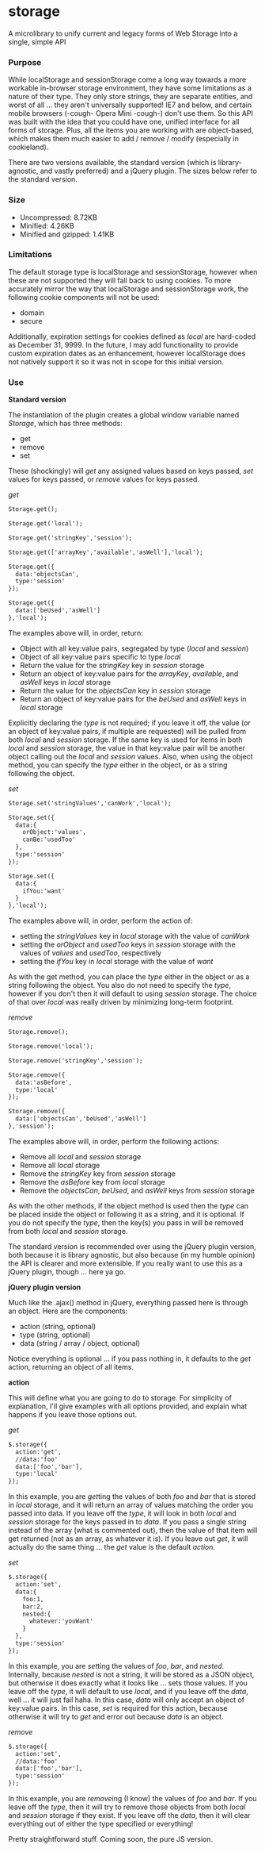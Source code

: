 storage
=======

A microlibrary to unify current and legacy forms of Web Storage into a single, simple API

### Purpose

While localStorage and sessionStorage come a long way towards a more workable in-browser storage environment, they have some limitations as a nature of their type. They only store strings, they are separate entities, and worst of all ... they aren't universally supported! IE7 and below, and certain mobile browsers (-cough- Opera Mini -cough-) don't use them. So this API was built with the idea that you could have one, unified interface for all forms of storage. Plus, all the items you are working with are object-based, which makes them much easier to add / remove / modify (especially in cookieland).

There are two versions available, the standard version (which is library-agnostic, and vastly preferred) and a jQuery plugin. The sizes below refer to the standard version.

### Size

+ Uncompressed: 8.72KB
+ Minified: 4.26KB
+ Minified and gzipped: 1.41KB

### Limitations

The default storage type is localStorage and sessionStorage, however when these are not supported they will fall back to using cookies. To more accurately mirror the way that localStorage and sessionStorage work, the following cookie components will not be used:
+ domain
+ secure

Additionally, expiration settings for cookies defined as *local*  are hard-coded as December 31, 9999. In the future, I may add functionality to provide custom expiration dates as an enhancement, however localStorage does not natively support it so it was not in scope for this initial version.

### Use

**Standard version**

The instantiation of the plugin creates a global window variable named *Storage*, which has three methods:
+ get
+ remove
+ set

These (shockingly) will *get* any assigned values based on keys passed, *set* values for keys passed, or *remove* values for keys passed.

*get*
```html
Storage.get();

Storage.get('local');

Storage.get('stringKey','session');

Storage.get(['arrayKey','available','asWell'],'local');

Storage.get({
  data:'objectsCan',
  type:'session'
});

Storage.get({
  data:['beUsed','asWell']
},'local');
```

The examples above will, in order, return:
+ Object with all key:value pairs, segregated by type (*local* and *session*)
+ Object of all key:value pairs specific to type *local* 
+ Return the value for the *stringKey* key in *session* storage
+ Return an object of key:value pairs for the *arrayKey*, *available*, and *asWell* keys in *local* storage
+ Return the value for the *objectsCan* key in *session* storage
+ Return an object of key:value pairs for the *beUsed* and *asWell* keys in *local* storage

Explicitly declaring the *type* is not required; if you leave it off, the value (or an object of key:value pairs, if multiple are requested) will be pulled from both *local* and *session* storage. If the same key is used for items in both *local* and *session* storage, the value in that key:value pair will be another object calling out the *local* and *session* values. Also, when using the object method, you can specify the *type* either in the object, or as a string following the object.

*set*
```html
Storage.set('stringValues','canWork','local');

Storage.set({
  data:{
    orObject:'values',
    canBe:'usedToo'
  },
  type:'session'
});

Storage.set({
  data:{
    ifYou:'want'
  }
},'local');
```

The examples above will, in order, perform the action of:
+ setting the *stringValues* key in *local* storage with the value of *canWork*
+ setting the *orObject* and *usedToo* keys in *session* storage with the values of *values* and *usedToo*, respectively
+ setting the *ifYou* key in *local* storage with the value of *want*

As with the get method, you can place the *type* either in the object or as a string following the object. You also do not need to specify the *type*, however if you don't then it will default to using *session* storage. The choice of that over *local* was really driven by minimizing long-term footprint.

*remove*
```html
Storage.remove();

Storage.remove('local');

Storage.remove('stringKey','session');

Storage.remove({
  data:'asBefore',
  type:'local'
});

Storage.remove({
  data:['objectsCan','beUsed','asWell']
},'session');
```

The examples above will, in order, perform the following actions:
+ Remove all *local* and *session* storage
+ Remove all *local* storage
+ Remove the *stringKey* key from *session* storage
+ Remove the *asBefore* key from *local* storage
+ Remove the *objectsCan*, *beUsed*, and *asWell* keys from *session* storage

As with the other methods, if the object method is used then the *type* can be placed inside the object or following it as a string, and it is optional. If you do not specify the *type*, then the key(s) you pass in will be removed from both *local* and *session* storage.

The standard version is recommended over using the jQuery plugin version, both because it is library agnostic, but also because (in my humble opinion) the API is clearer and more extensible. If you really want to use this as a jQuery plugin, though ... here ya go.

**jQuery plugin version**

Much like the .ajax() method in jQuery, everything passed here is through an object. Here are the components:
+ action (string, optional)
+ type (string, optional)
+ data (string / array / object, optional)

Notice everything is optional ... if you pass nothing in, it defaults to the *get* action, returning an object of all items.

**action**

This will define what you are going to do to storage. For simplicity of explanation, I'll give examples with all options provided, and explain what happens if you leave those options out.

*get*
```html
$.storage({
  action:'get',
  //data:'foo'
  data:['foo','bar'],
  type:'local'
});
```

In this example, you are *get*ting the values of both *foo* and *bar* that is stored in *local* storage, and it will return an array of values matching the order you passed into data. If you leave off the *type*, it will look in both *local* and *session* storage for the keys passed in to *data*. If you pass a single string instead of the array (what is commented out), then the value of that item will get returned (not as an array, as whatever it is). If you leave out *get*, it will actually do the same thing ... the *get* value is the default *action*.

*set*
```html
$.storage({
  action:'set',
  data:{
    foo:1,
    bar:2,
    nested:{
      whatever:'youWant'
    }
  },
  type:'session'
});
```

In this example, you are *set*ting the values of *foo*, *bar*, and *nested*. Internally, because *nested* is not a string, it will be stored as a JSON object, but otherwise it does exactly what it looks like ... sets those values. If you leave off the *type*, it will default to use *local*, and if you leave off the *data*, well ... it will just fail haha. In this case, *data* will only accept an object of key:value pairs. In this case, *set* is required for this action, because otherwise it will try to *get* and error out because *data* is an object.

*remove*
```html
$.storage({
  action:'set',
  //data:'foo'
  data:['foo','bar'],
  type:'session'
});
```

In this example, you are *remove*ing (I know) the values of *foo* and *bar*. If you leave off the *type*, then it will try to remove those objects from both *local* and *session* storage if they exist. If you leave off the *data*, then it will clear everything out of either the type specified or everything!

Pretty straightforward stuff. Coming soon, the pure JS version.
